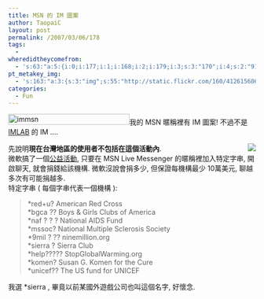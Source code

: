 ```yaml
---
title: MSN 的 IM 圖案
author: TaopaiC
layout: post
permalink: /2007/03/06/178
tags:
  - 
wheredidtheycomefrom:
  - 's:63:"a:5:{i:0;i:177;i:1;i:168;i:2;i:179;i:3;s:3:"170";i:4;s:2:"91";}";'
pt_metakey_img:
  - 's:163:"a:3:{s:3:"img";s:55:"http://static.flickr.com/160/412615606_2cb46d3219_o.png";s:3:"alt";s:5:"immsn";s:3:"url";s:44:"http://www.flickr.com/photo.gne?id=412615606";}";'
categories:
  - Fun
---
```

[<img src="http://static.flickr.com/160/412615606_2cb46d3219_o.png" title="immsn" alt="immsn" height="22" width="247" />][1]我的 MSN 暱稱裡有 IM 圖案! 不過不是 [IMLAB][2] 的 IM &#8230;.  
<!--more-->

  
[<img src="http://global.msads.net/ads/pronws/WLM.120x240.gif" align="right" /><img src="http://microsoftwlmessengermkt.112.2o7.net/b/ss/mswlmmktdreamcom/1/H.9--NS/1?ns=microsoftwlmessengermkt&pageName=Module&c3=Module%20WLM120x240" align="right" border="0" height="0" width="0" />][3] 先說明**現在台灣地區的使用者不包括在這個活動內**.  
微軟搞了一個[公益活動][4], 只要在 MSN Live Messenger 的暱稱裡加入特定字串, 開啟聊天, 就會捐錢給該機構. 微軟沒說會捐多少, 但保證每機構最少 10萬美元, 聊越多次有可能捐越多.  
特定字串 ( 每個字串代表一個機構 ):

> *red+u? American Red Cross  
> *bgca ?? Boys & Girls Clubs of America  
> *naf ? ? ? National AIDS Fund  
> *mssoc? National Multiple Sclerosis Society  
> *9mil ? ?? ninemillion.org  
> *sierra ? Sierra Club  
> *help????? StopGlobalWarming.org  
> *komen? Susan G. Komen for the Cure  
> *unicef?? The US fund for UNICEF

我選 *sierra , 畢竟以前某國外遊戲公司也叫這個名字, 好懷念.

 [1]: http://www.flickr.com/photo.gne?id=412615606 "immsn"
 [2]: http://imlab.cs.nccu.edu.tw/
 [3]: http://im.live.com/?source=WLM120x240
 [4]: http://im.live.com